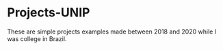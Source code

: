 # Projects-UNIP
These are simple projects examples made between 2018 and 2020 while I was college in Brazil.
